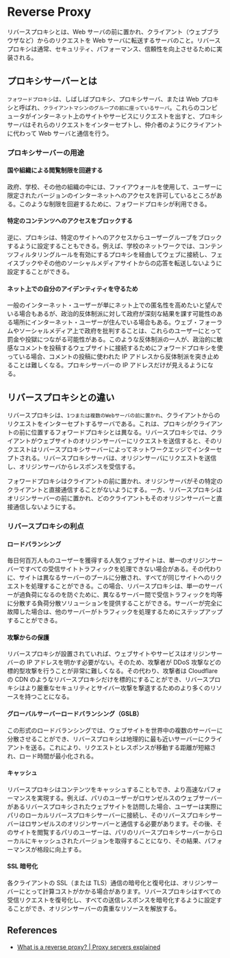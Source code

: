 # Reverse Proxy

リバースプロキシとは、Web サーバの前に置かれ、クライアント（ウェブブラウザなど）からのリクエストを Web サーバに転送するサーバのこと。リバースプロキシは通常、セキュリティ、パフォーマンス、信頼性を向上させるために実装される。

## プロキシサーバーとは

`フォワードプロキシ`は、しばしばプロキシ、プロキシサーバ、または Web プロキシと呼ばれ、`クライアントマシンのグループの前に座っているサーバ`。これらのコンピュータがインターネット上のサイトやサービスにリクエストを出すと、プロキシサーバはそれらのリクエストをインターセプトし、仲介者のようにクライアントに代わって Web サーバと通信を行う。

### プロキシサーバーの用途

#### 国や組織による閲覧制限を回避する

政府、学校、その他の組織の中には、ファイアウォールを使用して、ユーザーに限定されたバージョンのインターネットへのアクセスを許可しているところがある。このような制限を回避するために、フォワードプロキシが利用できる。

#### 特定のコンテンツへのアクセスをブロックする

逆に、プロキシは、特定のサイトへのアクセスからユーザーグループをブロックするように設定することもできる。例えば、学校のネットワークでは、コンテンツフィルタリングルールを有効にするプロキシを経由してウェブに接続し、フェイスブックやその他のソーシャルメディアサイトからの応答を転送しないように設定することができる。

#### ネット上での自分のアイデンティティを守るため

一般のインターネット・ユーザーが単にネット上での匿名性を高めたいと望んでいる場合もあるが、政治的反体制派に対して政府が深刻な結果を課す可能性のある場所にインターネット・ユーザーが住んでいる場合もある。ウェブ・フォーラムやソーシャルメディア上で政府を批判することは、これらのユーザーにとって罰金や投獄につながる可能性がある。このような反体制派の一人が、政治的に敏感なコメントを投稿するウェブサイトに接続するためにフォワードプロキシを使っている場合、コメントの投稿に使われた IP アドレスから反体制派を突き止めることは難しくなる。プロキシサーバーの IP アドレスだけが見えるようになる。

## リバースプロキシとの違い

リバースプロキシは、`1つまたは複数のWebサーバの前に置かれ`、クライアントからのリクエストをインターセプトするサーバである。これは、プロキシがクライアントの前に位置するフォワードプロキシとは異なる。リバースプロキシでは、クライアントがウェブサイトのオリジンサーバーにリクエストを送信すると、そのリクエストはリバースプロキシサーバーによってネットワークエッジでインターセプトされる。リバースプロキシサーバは、オリジンサーバにリクエストを送信し、オリジンサーバからレスポンスを受信する。

フォワードプロキシはクライアントの前に置かれ、オリジンサーバがその特定のクライアントと直接通信することがないようにする。一方、リバースプロキシはオリジンサーバーの前に置かれ、どのクライアントもそのオリジンサーバーと直接通信しないようにする。

### リバースプロキシの利点

#### ロードバランシング

毎日何百万人ものユーザーを獲得する人気ウェブサイトは、単一のオリジンサーバーですべての受信サイトトラフィックを処理できない場合がある。その代わりに、サイトは異なるサーバーのプールに分散され、すべてが同じサイトへのリクエストを処理することができる。この場合、リバースプロキシは、単一のサーバーが過負荷になるのを防ぐために、異なるサーバー間で受信トラフィックを均等に分散する負荷分散ソリューションを提供することができる。サーバーが完全に故障した場合は、他のサーバーがトラフィックを処理するためにステップアップすることができる。

#### 攻撃からの保護

リバースプロキシが設置されていれば、ウェブサイトやサービスはオリジンサーバーの IP アドレスを明かす必要がない。そのため、攻撃者が DDoS 攻撃などの標的型攻撃を行うことが非常に難しくなる。その代わり、攻撃者は Cloudflare の CDN のようなリバースプロキシだけを標的にすることができ、リバースプロキシはより厳重なセキュリティとサイバー攻撃を撃退するためのより多くのリソースを持つことになる。

#### グローバルサーバーロードバランシング（GSLB）

この形式のロードバランシングでは、ウェブサイトを世界中の複数のサーバーに分散させることができ、リバースプロキシは地理的に最も近いサーバーにクライアントを送る。これにより、リクエストとレスポンスが移動する距離が短縮され、ロード時間が最小化される。

#### キャッシュ

リバースプロキシはコンテンツをキャッシュすることもでき、より高速なパフォーマンスを実現する。例えば、パリのユーザーがロサンゼルスのウェブサーバーがあるリバースプロキシされたウェブサイトを訪問した場合、ユーザーは実際にパリのローカルリバースプロキシサーバーに接続し、そのリバースプロキシサーバーはロサンゼルスのオリジンサーバーと通信する必要があります。その後、そのサイトを閲覧するパリのユーザーは、パリのリバースプロキシサーバーからローカルにキャッシュされたバージョンを取得することになり、その結果、パフォーマンスが格段に向上する。

#### SSL 暗号化

各クライアントの SSL（または TLS）通信の暗号化と復号化は、オリジンサーバーにとって計算コストがかかる場合があります。リバースプロキシはすべての受信リクエストを復号化し、すべての送信レスポンスを暗号化するように設定することができ、オリジンサーバーの貴重なリソースを解放する。

## References

- [What is a reverse proxy? | Proxy servers explained](https://www.cloudflare.com/learning/cdn/glossary/reverse-proxy/)
